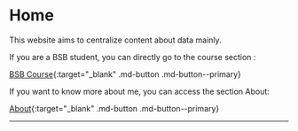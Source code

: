 # Home

This website aims to centralize content about data mainly.

If you are a BSB student, you can directly go to the course section :  

[BSB Course](./BSB%20Courses/index.md){:target="_blank" .md-button .md-button--primary}

If you want to know more about me, you can access the section About:

[About](./About/index.md){:target="_blank" .md-button .md-button--primary}

---
